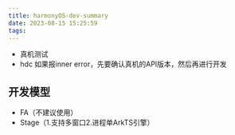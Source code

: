 ```yaml
---
title: harmonyOS-dev-summary
date: 2023-08-15 15:25:59
tags:
---
```

- 真机测试
- hdc 如果报inner error，先要确认真机的API版本，然后再进行开发

## 开发模型
- FA（不建议使用）
- Stage（1.支持多窗口2.进程单ArkTS引擎）

